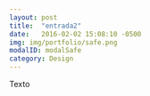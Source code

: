 ```yaml
---
layout: post
title:  "entrada2"
date:   2016-02-02 15:08:10 -0500
img: img/portfolio/safe.png
modalID: modalSafe
category: Design
---
```


Texto
